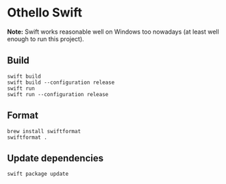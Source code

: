 # Othello Swift

**Note:** Swift works reasonable well on Windows too nowadays (at least well enough to run this project).

## Build

```shell
swift build
swift build --configuration release
swift run
swift run --configuration release
```

## Format

```shell
brew install swiftformat
swiftformat .
```

## Update dependencies

```shell
swift package update
```
